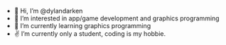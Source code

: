 - 👋 Hi, I’m @dylandarken
- 👀 I’m interested in app/game development and graphics programming
- 🌱 I’m currently learning graphics programming
- ✌️ I’m currently only a student, coding is my hobbie.

<!---
dylandarken/dylandarken is a ✨ special ✨ repository because its `README.md` (this file) appears on your GitHub profile.
You can click the Preview link to take a look at your changes.
--->
